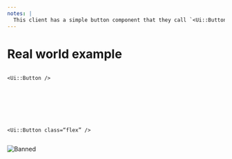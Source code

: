 ```yaml
---
notes: |
  This client has a simple button component that they call `<Ui::Button />` with almost perfect naming for a component 🧑‍🍳 💋 And as it turns out we needed to change the CSS on this button a little bit to make sure that it rendered properly everywhere in the app. To cut the long part of the story short, after this change it turns out that you can’t use the `flex`  class from tailwind on this button any more. Essentially this is now banned:  `<Ui::Button class=“flex” />` . So now the question is, how do we turn this “rule” in to a “linting rule”.
---
```


# Real world example

```

<Ui::Button />


```

<br>
<br>
<br>

```

<Ui::Button class=“flex” />


```
<!-- .element class="fragment" -->

![Banned](/images/banned.png) <!-- .element class="fragment" style="position: absolute; left: 400px; bottom: 50px;" -->
